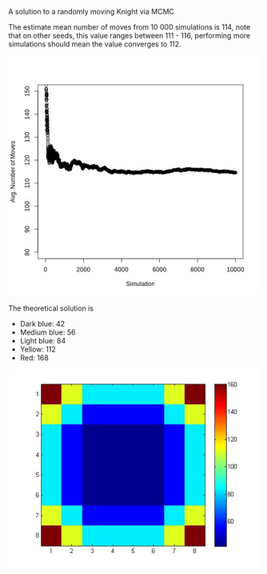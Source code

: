 
A solution to a randomly moving Knight via MCMC

The estimate mean number of moves from 10 000 simulations is 114, note that on other seeds, this value ranges between 111 - 116, performing more simulations should mean the value converges to 112.

![knight.jpg](https://github.com/mkomod/stochastic-knight/blob/master/knight.jpg)

The theoretical solution is

 - Dark blue: 42
 - Medium blue: 56
 - Light blue: 84
 - Yellow: 112
 - Red: 168

![theoretical.jpg](https://github.com/mkomod/stochastic-knight/blob/master/theoretical.jpg)


